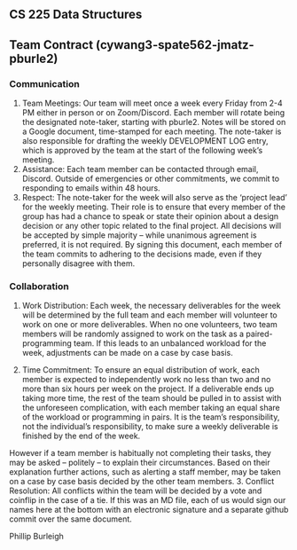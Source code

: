 ## CS 225 Data Structures 

## Team Contract (cywang3-spate562-jmatz-pburle2) 

### Communication

1. Team Meetings: Our team will meet once a week every Friday from 2-4 PM either in person or on Zoom/Discord. Each member will rotate being the designated note-taker, starting with pburle2. Notes will be stored on a Google document, time-stamped for each meeting. The note-taker is also responsible for drafting the weekly DEVELOPMENT LOG entry, which is approved by the team at the start of the following week’s meeting. 
2. 	Assistance: Each team member can be contacted through email, Discord. Outside of emergencies or other commitments, we commit to responding to emails within 48 hours. 
3.	Respect: The note-taker for the week will also serve as the ‘project lead’ for the weekly meeting. Their role is to ensure that every member of the group has had a chance to speak or state their opinion about a design decision or any other topic related to the final project. All decisions will be accepted by simple majority – while unanimous agreement is preferred, it is not required. By signing this document, each member of the team commits to adhering to the decisions made, even if they personally disagree with them. 

### Collaboration 

1. Work Distribution: Each week, the necessary deliverables for the week will be determined by the full team and each member will volunteer to work on one or more deliverables. When no one volunteers, two team members will be randomly assigned to work on the task as a paired-programming team. If this leads to an unbalanced workload for the week, adjustments can be made on a case by case basis. 

2. Time Commitment: To ensure an equal distribution of work, each member is expected to independently work no less than two and no more than six hours per week on the project. If a deliverable ends up taking more time, the rest of the team should be pulled in to assist with the unforeseen complication, with each member taking an equal share of the workload or programming in pairs. It is the team’s responsibility, not the individual’s responsibility, to make sure a weekly deliverable is finished by the end of the week. 

However if a team member is habitually not completing their tasks, they may be asked – politely – to explain their circumstances. Based on their explanation further actions, such as alerting a staff member, may be taken on a case by case basis decided by the other team members. 
3. Conflict Resolution: All conflicts within the team will be decided by a vote and coinflip in the case of a tie.
If this was an MD file, each of us would sign our names here at the bottom with an electronic signature and a separate github commit over the same document. 

Phillip Burleigh
